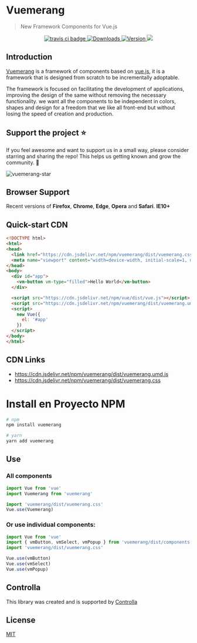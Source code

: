 # Vuemerang

> New Framework Components for Vue.js

  <p align="center">
  <a href="https://travis-ci.org/Controlla/vuemerang">
    <img src="https://img.shields.io/travis/Controlla/vuemerang.svg" alt="travis ci badge">
  </a>
  <a href="https://www.npmjs.com/package/vuemerang">
    <img src="https://img.shields.io/npm/dm/vuemerang.svg" alt="Downloads">
  </a>
  <a href="https://www.npmjs.com/package/vuemerang">
    <img src="https://img.shields.io/npm/v/vuemerang.svg" alt="Version">
  </a>
  <a href="https://www.npmjs.com/package/vuemerang"><img src="https://img.shields.io/npm/l/vuemerang.svg" /></a>
</p>

## Introduction

[Vuemerang](https://controlla.github.io/vuemerang/) is a framework of components based on [vue.js](https://vuejs.org/), it is a framework that is designed from scratch to be incrementally adoptable.

The framework is focused on facilitating the development of applications, improving the design of the same without removing the necessary functionality. we want all the components to be independent in colors, shapes and design for a freedom that we like all front-end but without losing the speed of creation and production.

## Support the project ⭐

If you feel awesome and want to support us in a small way, please consider starring and sharing the repo! This helps us getting known and grow the community. 🙏

<img src="https://github.com/controlla/vuemerang/blob/master/public/github-vuemerang-star.gif" alt="vuemerang-star" />

## Browser Support
Recent versions of **Firefox**, **Chrome**, **Edge**, **Opera** and **Safari**. **IE10+**

## Quick-start CDN

```html
<!DOCTYPE html>
<html>
<head>
  <link href="https://cdn.jsdelivr.net/npm/vuemerang/dist/vuemerang.css" rel="stylesheet">
  <meta name="viewport" content="width=device-width, initial-scale=1, maximum-scale=1, user-scalable=no, minimal-ui">
</head>
<body>
  <div id="app">
    <vm-button vm-type="filled">Hello World</vm-button>
  </div>

  <script src="https://cdn.jsdelivr.net/npm/vue/dist/vue.js"></script>
  <script src="https://cdn.jsdelivr.net/npm/vuemerang/dist/vuemerang.umd.js"></script>
  <script>
    new Vue({
      el: '#app'
    })
  </script>
</body>
</html>
```

## CDN Links

- https://cdn.jsdelivr.net/npm/vuemerang/dist/vuemerang.umd.js
- https://cdn.jsdelivr.net/npm/vuemerang/dist/vuemerang.css

# Install en Proyecto NPM
``` bash
# npm
npm install vuemerang
```

``` bash
# yarn
yarn add vuemerang
```

## Use

### All components

```javascript
import Vue from 'vue'
import Vuemerang from 'vuemerang'

import 'vuemerang/dist/vuemerang.css'
Vue.use(Vuemerang)
```

### Or use individual components:

```javascript
import Vue from 'vue'
import { vmButton, vmSelect, vmPopup } from 'vuemerang/dist/components'
import 'vuemerang/dist/vuemerang.css'

Vue.use(vmButton)
Vue.use(vmSelect)
Vue.use(vmPopup)
```

## Controlla

This library was created and is supported by [Controlla](http://www.controlla.com.mx/)

## License

[MIT](https://github.com/controlla/vuemerang/blob/master/LICENSE)
